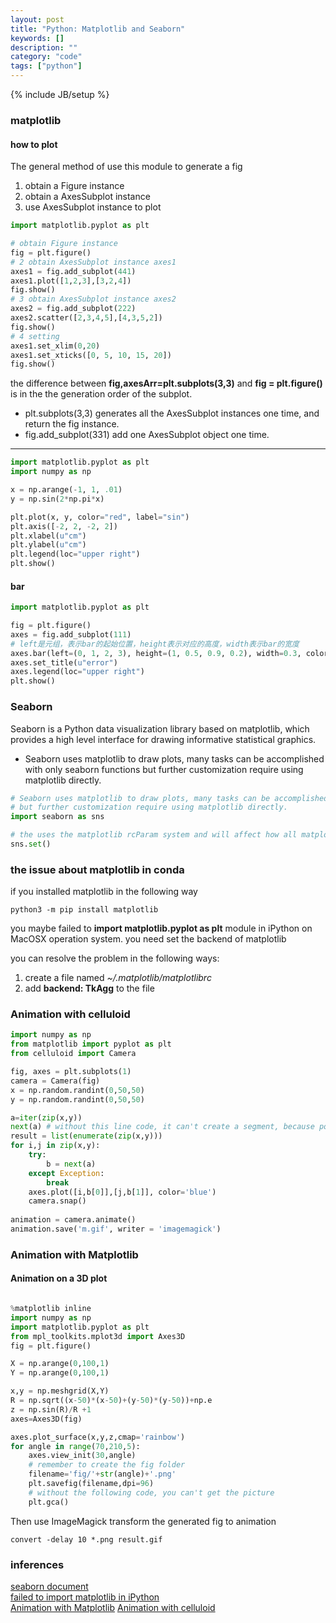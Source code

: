 ```yaml
---
layout: post
title: "Python: Matplotlib and Seaborn"
keywords: []
description: ""
category: "code"
tags: ["python"]
---
```

{% include JB/setup %}

### matplotlib

#### how to plot 
The general method of use this module to generate a fig

1. obtain a Figure instance
2. obtain a AxesSubplot instance
3. use AxesSubplot instance to plot

```python
import matplotlib.pyplot as plt

# obtain Figure instance 
fig = plt.figure()
# 2 obtain AxesSubplot instance axes1
axes1 = fig.add_subplot(441)
axes1.plot([1,2,3],[3,2,4])
fig.show()
# 3 obtain AxesSubplot instance axes2
axes2 = fig.add_subplot(222)
axes2.scatter([2,3,4,5],[4,3,5,2])
fig.show()
# 4 setting  
axes1.set_xlim(0,20)
axes1.set_xticks([0, 5, 10, 15, 20])
fig.show()
```

the difference between **fig,axesArr=plt.subplots(3,3)** and
**fig = plt.figure()** is in the the generation order of the 
subplot. 
+ plt.subplots(3,3) generates all the AxesSubplot instances one time, and return the fig instance.
+ fig.add_subplot(331) add one AxesSubplot object one time.
<hr />

```python
import matplotlib.pyplot as plt
import numpy as np

x = np.arange(-1, 1, .01)
y = np.sin(2*np.pi*x)

plt.plot(x, y, color="red", label="sin")
plt.axis([-2, 2, -2, 2])
plt.xlabel(u"cm")
plt.ylabel(u"cm")
plt.legend(loc="upper right")
plt.show()

```
#### bar

```python
import matplotlib.pyplot as plt

fig = plt.figure()
axes = fig.add_subplot(111)
# left是元组，表示bar的起始位置，height表示对应的高度，width表示bar的宽度
axes.bar(left=(0, 1, 2, 3), height=(1, 0.5, 0.9, 0.2), width=0.3, color="red", label="sin")
axes.set_title(u"error")
axes.legend(loc="upper right")
plt.show()

```

### Seaborn
Seaborn is a Python data visualization library based on matplotlib, which provides a high level 
interface for drawing informative statistical graphics.
+ Seaborn uses matplotlib to draw plots, many tasks can be accomplished with only seaborn functions
but further customization require using matplotlib directly.


```python
# Seaborn uses matplotlib to draw plots, many tasks can be accomplished with only seaborn functions
# but further customization require using matplotlib directly.
import seaborn as sns

# the uses the matplotlib rcParam system and will affect how all matplotlib plots look
sns.set()

```

### the issue about matplotlib in conda

if you installed matplotlib in the following way

```shell
python3 -m pip install matplotlib
```

you maybe failed to **import matplotlib.pyplot as plt** module in iPython on MacOSX operation system.
you need set the backend of matplotlib

you can resolve the problem in the following ways:
1. create a file named *~/.matplotlib/matplotlibrc*
2. add **backend: TkAgg** to the file



### Animation with celluloid 

```python
import numpy as np
from matplotlib import pyplot as plt
from celluloid import Camera

fig, axes = plt.subplots(1)
camera = Camera(fig)
x = np.random.randint(0,50,50)
y = np.random.randint(0,50,50)

a=iter(zip(x,y))
next(a) # without this line code, it can't create a segment, because point a and point b are the same.
result = list(enumerate(zip(x,y)))
for i,j in zip(x,y):
    try:
        b = next(a)
    except Exception:
        break
    axes.plot([i,b[0]],[j,b[1]], color='blue')
    camera.snap()
    
animation = camera.animate()  
animation.save('m.gif', writer = 'imagemagick')
```

### Animation with Matplotlib


#### Animation on a 3D plot

```python

%matplotlib inline
import numpy as np
import matplotlib.pyplot as plt
from mpl_toolkits.mplot3d import Axes3D
fig = plt.figure()

X = np.arange(0,100,1)
Y = np.arange(0,100,1)

x,y = np.meshgrid(X,Y)
R = np.sqrt((x-50)*(x-50)+(y-50)*(y-50))+np.e
z = np.sin(R)/R +1
axes=Axes3D(fig)

axes.plot_surface(x,y,z,cmap='rainbow')
for angle in range(70,210,5):
    axes.view_init(30,angle)
    # remember to create the fig folder
    filename='fig/'+str(angle)+'.png'
    plt.savefig(filename,dpi=96)
    # without the following code, you can't get the picture
    plt.gca()

```
Then use ImageMagick transform the generated fig to animation

```shell
convert -delay 10 *.png result.gif
```



### inferences
[seaborn document](https://seaborn.pydata.org/introduction.html#introduction) <br />
[failed to import matplotlib in iPython](https://stackoverflow.com/questions/21784641/installation-issue-with-matplotlib-python) <br />
[Animation with Matplotlib](https://towardsdatascience.com/animations-with-matplotlib-d96375c5442c)
[Animation with celluloid](https://pypi.org/project/celluloid/)
